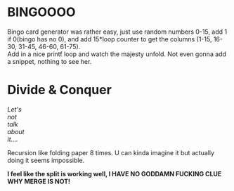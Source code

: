 # BINGOOOO

Bingo card generator was rather easy, just use random numbers 0-15, add 1 if 0(bingo has no 0), and add 15*loop counter to get the columns (1-15, 16-30, 31-45, 46-60, 61-75).<br>
Add in a nice printf loop and watch the majesty unfold.
Not even gonna add a snippet, nothing to see her.

# Divide & Conquer

*Let's*<br>
*not*<br>
*talk*<br>
*about*<br>
*it....*<br>

Recursion like folding paper 8 times. U can kinda imagine it but actually doing it seems impossible.

**I feel like the split is working well, I HAVE NO GODDAMN FUCKING CLUE WHY MERGE IS NOT!**